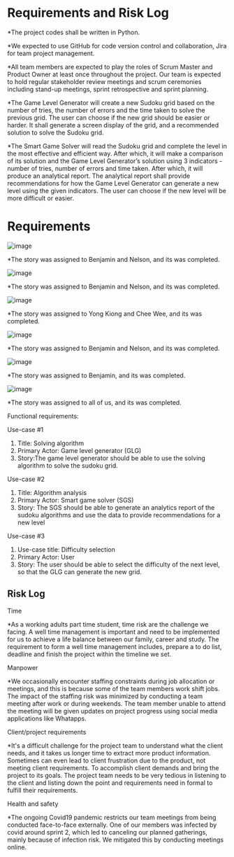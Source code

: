 # Requirements and Risk Log

*The project codes shall be written in Python.

*We expected to use GitHub for code version control and collaboration, Jira for team project management.

*All team members are expected to play the roles of Scrum Master and Product Owner at least once throughout the project. Our team is expected to hold regular stakeholder review meetings and scrum ceremonies including stand-up meetings, sprint retrospective and sprint planning.

*The Game Level Generator will create a new Sudoku grid based on the number of tries, the number of errors and the time taken to solve the previous grid. The user can choose if the new grid should be easier or harder. It shall generate a screen display of the grid, and a recommended solution to solve the Sudoku grid. 

*The Smart Game Solver will read the Sudoku grid and complete the level in the most effective and efficient way. After which, it will make a comparison of its solution and the Game Level Generator’s solution using 3 indicators - number of tries, number of errors and time taken. After which, it will produce an analytical report. The analytical report shall provide recommendations for how the Game Level Generator can generate a new level using the given indicators. The user can choose if the new level will be more difficult or easier. 

# Requirements

![image](https://user-images.githubusercontent.com/56427412/181870991-72454306-dee6-47e7-a950-8e68fae3d105.png)

*The story was assigned to Benjamin and Nelson, and its was completed.

![image](https://user-images.githubusercontent.com/56427412/181766598-b32c3634-aac7-4885-bcf3-1a0b86183e17.png)

*The story was assigned to Benjamin and Nelson, and its was completed.

![image](https://user-images.githubusercontent.com/56427412/181766835-a386fdcf-d3c1-46f5-866d-609807ed3fc0.png)

*The story was assigned to Yong Kiong and Chee Wee, and its was completed.

![image](https://user-images.githubusercontent.com/56427412/181767079-ac7bcca8-c369-49cc-9ec1-e73bc3b34e09.png)
 
*The story was assigned to Benjamin and Nelson, and its was completed.

![image](https://user-images.githubusercontent.com/56427412/181767254-7f5d3c10-c465-4c23-9cd5-c738fdbe17b2.png)

*The story was assigned to Benjamin, and its was completed.

![image](https://user-images.githubusercontent.com/56427412/181767453-70c4c98f-c247-42e8-8b09-bd1fd565d5fb.png)

*The story was assigned to all of us, and its was completed.


Functional requirements: 

Use-case #1
1. Title: Solving algorithm	
2. Primary Actor: Game level generator (GLG)
3. Story:The game level generator should be able to use the solving algorithm to solve the sudoku grid. 

Use-case #2
1. Title: Algorithm analysis 
2. Primary Actor: Smart game solver (SGS)
3. Story: The SGS should be able to generate an analytics report of the sudoku algorithms and use the data to provide recommendations for a new level

Use-case #3
1. Use-case title: Difficulty selection
2. Primary Actor: User
3. Story: The user should be able to select the difficulty of the next level, so that the GLG can generate the new grid. 

## Risk Log

Time

*As a working adults part time student, time risk are the challenge we facing. A well time management is important and need to be implemented for us to achieve a 
life balance between our family, career and study. The requirement to form a well time management includes, prepare a to do list, deadline and finish the project within the timeline we set. 

Manpower

*We occasionally encounter staffing constraints during job allocation or meetings, and this is because some of the team members work shift jobs. The impact of the staffing risk was minimized by conducting a team meeting after work or during weekends. The team member unable to attend the meeting will be given updates on project progress using social media applications like Whatapps.

Client/project requirements

*It's a difficult challenge for the project team to understand what the client needs, and it takes us longer time to extract more product information. Sometimes can even lead to client frustration due to the product, not meeting client requirements. To accomplish client demands and bring the project to its goals. The project team needs to be very tedious in listening to the client and listing down the point and requirements need in formal to fulfill their requirements.

Health and safety

*The ongoing Covid19 pandemic restricts our team meetings from being conducted face-to-face externally. One of our members was infected by covid around sprint 2, which led to canceling our planned gatherings, mainly because of infection risk. We mitigated this by conducting meetings online.
